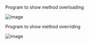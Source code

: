 Program to show method overloading


![image](https://user-images.githubusercontent.com/67940454/203291860-763477bb-70cc-4290-b12d-ec875dcba7cb.png)

Program to show method overriding


![image](https://user-images.githubusercontent.com/67940454/203291964-2cfd193a-e7e3-4283-8925-d062949c09a0.png)

